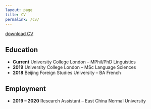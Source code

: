 ```yaml
---
layout: page
title: CV
permalink: /cv/
---
```


<a href="/CV HUO Yiling.pdf" download>download CV</a>

## Education

- **Current** University College London – MPhil/PhD Linguistics
- **2019** University College London – MSc Language Sciences
- **2018** Beijing Foreign Studies University – BA French

## Employment

- **2019 – 2020** Research Assistant – East China Normal University
